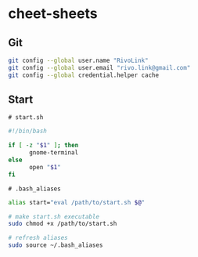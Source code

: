 # cheet-sheets

## Git
```sh
git config --global user.name "RivoLink"
git config --global user.email "rivo.link@gmail.com"
git config --global credential.helper cache
```

## Start
`# start.sh`
```sh
#!/bin/bash

if [ -z "$1" ]; then
      gnome-terminal
else
      open "$1"
fi
```
`# .bash_aliases`
```sh
alias start="eval /path/to/start.sh $@"
```

```sh
# make start.sh executable
sudo chmod +x /path/to/start.sh

# refresh aliases
sudo source ~/.bash_aliases
```
